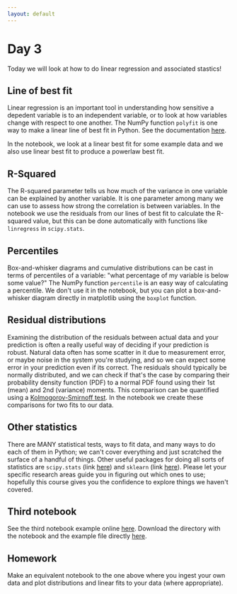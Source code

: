 ```yaml
---
layout: default
---
```


# Day 3

Today we will look at how to do linear regression and associated stastics!

## Line of best fit

Linear regression is an important tool in understanding how sensitive a depedent variable is to an independent variable, or to look at how variables change with respect to one another. The NumPy function `polyfit` is one way to make a linear line of best fit in Python. See the documentation [here](https://numpy.org/doc/stable/reference/generated/numpy.polyfit.html). 

In the notebook, we look at a linear best fit for some example data and we also use linear best fit to produce a powerlaw best fit.

## R-Squared

The R-squared parameter tells us how much of the variance in one variable can be explained by another variable. It is one parameter among many we can use to assess how strong the correlation is between variables. In the notebook we use the residuals from our lines of best fit to calculate the R-squared value, but this can be done automatically with functions like `linregress` in `scipy.stats`.

## Percentiles

Box-and-whisker diagrams and cumulative distributions can be cast in terms of percentiles of a variable: "what percentage of my variable is below some value?" The NumPy function `percentile` is an easy way of calculating a percentile. We don't use it in the notebook, but you can plot a box-and-whisker diagram directly in matplotlib using the `boxplot` function.

## Residual distributions

Examining the distribution of the residuals between actual data and your prediction is often a really useful way of deciding if your prediction is robust. Natural data often has some scatter in it due to measurement error, or maybe noise in the system you're studying, and so we can expect some error in your prediction even if its correct. The residuals should typically be normally distributed, and we can check if that's the case by comparing their probability density function (PDF) to a normal PDF found using their 1st (mean) and 2nd (variance) moments. This comparison can be quantified using a [Kolmogorov-Smirnoff test](https://en.wikipedia.org/wiki/Kolmogorov%E2%80%93Smirnov_test). In the notebook we create these comparisons for two fits to our data.

## Other statistics

There are MANY statistical tests, ways to fit data, and many ways to do each of them in Python; we can't cover everything and just scratched the surface of a handful of things. Other useful packages for doing all sorts of statistics are `scipy.stats` (link [here](https://docs.scipy.org/doc/scipy/reference/stats.html)) and `sklearn` (link [here](https://scikit-learn.org/stable/)). Please let your specific research areas guide you in figuring out which ones to use; hopefully this course gives you the confidence to explore things we haven't covered.

## Third notebook

See the third notebook example online [here](https://github.com/geomorphlab/medaes/blob/gh-pages/day3/day3.ipynb). Download the directory with the notebook and the example file directly [here](./day3/day3.zip).

## Homework

Make an equivalent notebook to the one above where you ingest your own data and plot distributions and linear fits to your data (where appropriate).